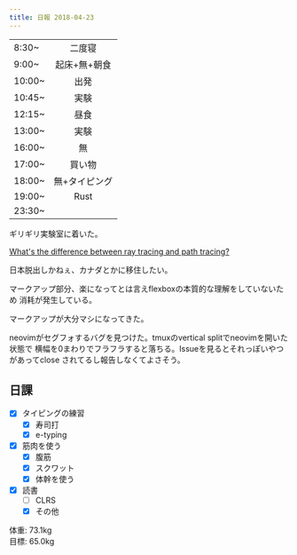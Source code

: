 ```yaml
---
title: 日報 2018-04-23
---
```


|||
|:-|:-:|
|8:30~|二度寝|
|9:00~|起床+無+朝食|
|10:00~|出発|
|10:45~|実験|
|12:15~|昼食|
|13:00~|実験|
|16:00~|無|
|17:00~|買い物|
|18:00~|無+タイピング|
|19:00~|Rust|
|23:30~||

ギリギリ実験室に着いた。

[What's the difference between ray tracing and path tracing?](https://www.quora.com/Whats-the-difference-between-ray-tracing-and-path-tracing)

日本脱出しかねぇ、カナダとかに移住したい。

マークアップ部分、楽になってとは言えflexboxの本質的な理解をしていないため
消耗が発生している。

マークアップが大分マシになってきた。

neovimがセグフォするバグを見つけた。tmuxのvertical splitでneovimを開いた状態で
横幅を0まわりでフラフラすると落ちる。Issueを見るとそれっぽいやつがあってclose
されてるし報告しなくてよさそう。

## 日課

- [x] タイピングの練習
	+ [x] 寿司打
	+ [x] e-typing
- [x] 筋肉を使う
	+ [x] 腹筋
	+ [x] スクワット
	+ [x] 体幹を使う
- [x] 読書
	+ [ ] CLRS
	+ [x] その他

体重: 73.1kg  
目標: 65.0kg

